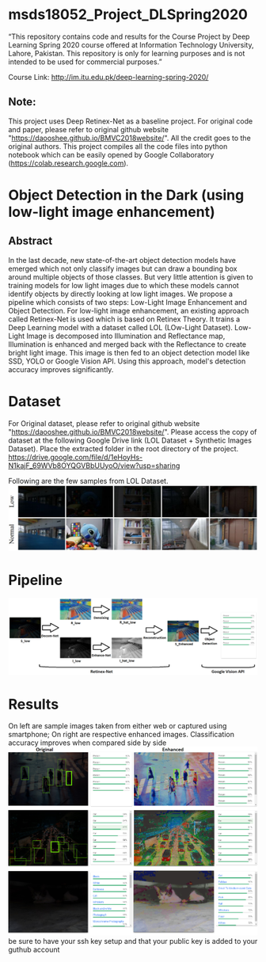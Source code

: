 # msds18052_Project_DLSpring2020
“This repository contains code and results for the Course Project by Deep Learning Spring 2020 course offered at Information Technology University, Lahore, Pakistan. This repository is only for learning purposes and is not intended to be used for commercial purposes.”

Course Link: http://im.itu.edu.pk/deep-learning-spring-2020/

## Note:
This project uses Deep Retinex-Net as a baseline project. For original code and paper, please refer to original github website "https://daooshee.github.io/BMVC2018website/". All the credit goes to the original authors. This project compiles all the code files into python notebook which can be easily opened by Google Collaboratory (https://colab.research.google.com).

# Object Detection in the Dark (using low-light image enhancement)
## Abstract
In the last decade, new state-of-the-art object detection models have emerged which not only classify images but can draw a bounding box around multiple objects of those classes. But very little attention is given to training models for low light images due to which these models cannot identify objects by directly looking at low light images. We propose a pipeline which consists of two steps: Low-Light Image Enhancement and Object Detection. For low-light image enhancement, an existing approach called Retinex-Net is used which is based on Retinex Theory. It trains a Deep Learning model with a dataset called LOL (LOw-Light Dataset). Low-Light Image is decomposed into Illumination and Reflectance map, Illumination is enhanced and merged back with the Reflectance to create bright light image. This image is then fed to an object detection model like SSD, YOLO or Google Vision API. Using this approach, model's detection accuracy improves significantly.

# Dataset
For Original dataset, please refer to original github website "https://daooshee.github.io/BMVC2018website/". Please access the copy of dataset at the following Google Drive link (LOL Dataset + Synthetic Images Dataset). Place the extracted folder in the root directory of the project.
https://drive.google.com/file/d/1eHoyHs-N1kajF_69WVb8OYQGVBbUUyoO/view?usp=sharing

Following are the few samples from LOL Dataset.
![LOL Dataset](LOL_Dataset.PNG)

# Pipeline
![Pipeline](pipeline.png)

# Results
On left are sample images taken from either web or captured using smartphone; On right are respective enhanced images.
Classification accuracy improves when compared side by side
![Original Vs Enhanced](results/original-enhanced.png)
be sure to have your ssh key setup and that your public key is added to your guthub account
